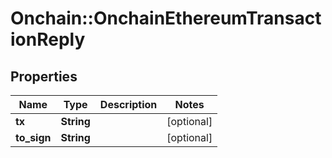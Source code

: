 # Onchain::OnchainEthereumTransactionReply

## Properties
Name | Type | Description | Notes
------------ | ------------- | ------------- | -------------
**tx** | **String** |  | [optional] 
**to_sign** | **String** |  | [optional] 


